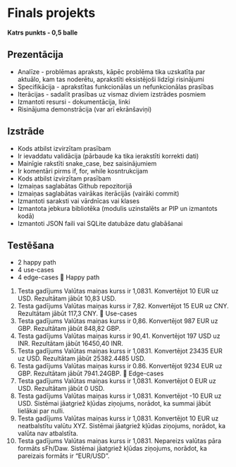 # Finals projekts

**Katrs punkts - 0,5 balle**

## Prezentācija
 - Analīze - problēmas apraksts, kāpēc problēma tika uzskatīta par aktuālo, kam tas noderētu, aprakstīti eksistējoši lidzīgi risinājumi
 - Specifikācija - aprakstītas funkcionālas un nefunkcionālas prasības
 - Iterācijas - sadalīt prasības uz vismaz diviem izstrādes posmiem
 - Izmantoti resursi - dokumentācija, linki
 - Risinājuma demonstrācija (var arī ekrānšaviņi)

## Izstrāde
 - Kods atbilst izvirzītam prasībam
 - Ir ievaddatu validācija (pārbaude ka tika ierakstīti korrekti dati)
 - Mainīgie rakstīti snake_case, bez saisinājumiem
 - Ir komentāri pirms if, for, while kosntrukcijam
 - Kods atbilst izvirzītam prasībam
 - Izmaiņas saglabātas Github repozitorijā
 - Izmaiņas saglabātas vairākas iterācijās (vairāki commit)
 - Izmantoti saraksti vai vārdnīcas vai klases
 - Izmantota jebkura bibliotēka (modulis uzinstalēts ar PIP un izmantots kodā) 
 - Izmantoti JSON faili vai SQLite datubāze datu glabāšanai

## Testēšana

 - 2 happy path
 - 4 use-cases
 - 4 edge-cases
 	Happy path
1.	Testa gadījums Valūtas maiņas kurss ir 1,0831. Konvertējot 10 EUR uz USD. Rezultātam jābūt 10,83 USD. 
2.	Testa gadījums Valūtas maiņas kurss ir 7,82. Konvertējot 15 EUR uz CNY. Rezultātam jābūt 117,3 CNY. 
	Use-cases 
1.	Testa gadījums Valūtas maiņas kurss ir 0,86. Konvertējot 987 EUR uz GBP. Rezultātam jābūt 848,82 GBP. 
2.	Testa gadījums Valūtas maiņas kurss ir 90,41. Konvertējot 197 USD uz INR. Rezultātam jābūt 16450,40 INR. 
3.	Testa gadījums  Valūtas maiņas kurss ir 1,0831. Konvertējot 23435 EUR uz USD. Rezultātam jābūt 25382.4485 USD. 
4.	Testa gadījums  Valūtas maiņas kurss ir 0.86. Konvertējot 9234 EUR uz GBP. Rezultātam jābūt 7941.24GBP. 
	Edge-cases
1.	Testa gadījums Valūtas maiņas kurss ir 1,0831. Konvertējot 0 EUR uz USD. Rezultātam jābūt 0 USD. 
2.	Testa gadījums Valūtas maiņas kurss ir 1,0831. Konvertējot -10 EUR uz USD. Sistēmai jāatgriež kļūdas ziņojums, norādot, ka summai jābūt lielākai par nulli. 
3.	Testa gadījums Valūtas maiņas kurss ir 1,0831. Konvertējot 10 EUR uz neatbalstītu valūtu  XYZ. Sistēmai jāatgriež kļūdas ziņojums, norādot, ka valūta nav atbalstīta. 
4.	Testa gadījums Valūtas maiņas kurss ir 1,0831. Nepareizs valūtas pāra formāts  sFh/Daw. Sistēmai jāatgriež kļūdas ziņojums, norādot, ka pareizais formāts ir “EUR/USD”.

